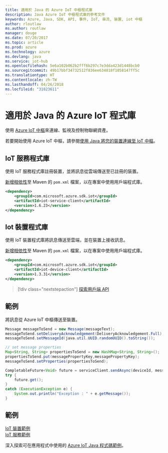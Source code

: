 ```yaml
---
title: 適用於 Java 的 Azure IoT 中樞程式庫
description: Java Azure IoT 中樞程式庫的參考文件
keywords: Azure, Java, SDK, API, 事件, IoT, 串流, 裝置, iot 中樞
author: rloutlaw
ms.author: routlaw
manager: douge
ms.date: 07/20/2017
ms.topic: article
ms.prod: azure
ms.technology: azure
ms.devlang: java
ms.service: iot-hub
ms.openlocfilehash: 5e6a102b062b2fff6b297c7e3dda423d1448bcb0
ms.sourcegitcommit: 49b17bbf34732512f836ee634818f1058147ff5c
ms.translationtype: HT
ms.contentlocale: zh-TW
ms.lasthandoff: 04/26/2018
ms.locfileid: "31823611"
---
```

# <a name="azure-iot-libraries-for-java"></a>適用於 Java 的 Azure IoT 程式庫

使用 [Azure IoT 中樞](https://docs.microsoft.com/azure/iot-hub/iot-hub-what-is-iot-hub)來連線、監視及控制物聯網資產。

若要開始使用 Azure IoT 中樞，請參閱[使用 Java 將您的裝置連線至 IoT 中樞](/azure/iot-hub/iot-hub-java-java-getstarted)。

## <a name="iot-service-library"></a>IoT 服務程式庫

使用 IoT 服務程式庫註冊裝置，並將訊息從雲端傳送至已註冊的裝置。

[新增相依性](https://maven.apache.org/guides/getting-started/index.html#How_do_I_use_external_dependencies)至 Maven 的 `pom.xml` 檔案，以在專案中使用用戶端程式庫。  

```XML
<dependency>
    <groupId>com.microsoft.azure.sdk.iot</groupId>
    <artifactId>iot-service-client</artifactId>
    <version>1.6.23</version>
</dependency>
```   

## <a name="iot-device-library"></a>Iot 裝置程式庫

使用 IoT 裝置程式庫將訊息傳送至雲端，並在裝置上接收訊息。

[新增相依性](https://maven.apache.org/guides/getting-started/index.html#How_do_I_use_external_dependencies)至 Maven 的 `pom.xml` 檔案，以在專案中使用用戶端程式庫。  

```XML
<dependency>
    <groupId>com.microsoft.azure.sdk.iot</groupId>
    <artifactId>iot-device-client</artifactId>
    <version>1.3.31</version>
</dependency>
```

> [!div class="nextstepaction"]
> [探索用戶端 API](/java/api/overview/azure/iot/client)   

## <a name="example"></a>範例

將訊息從 Azure IoT 中樞傳送至裝置。

```java
Message messageToSend = new Message(messageText);
messageToSend.setDeliveryAcknowledgement(DeliveryAcknowledgement.Full);
messageToSend.setMessageId(java.util.UUID.randomUUID().toString());

// set message properties
Map<String, String> propertiesToSend = new HashMap<String, String>();
propertiesToSend.put(messagePropertyKey,messagePropertyKey);
messageToSend.setProperties(propertiesToSend);

CompletableFuture<Void> future = serviceClient.sendAsync(deviceId, messageToSend);
try {
    future.get();
}
catch (ExecutionException e) {
    System.out.println("Exception : " + e.getMessage());
}
```


## <a name="samples"></a>範例

[IoT 裝置範例](https://github.com/Azure/azure-iot-sdk-java/tree/master/device/iot-device-samples)     
[IoT 服務範例](https://github.com/Azure/azure-iot-sdk-java/tree/master/service/iot-service-samples)

深入探索可在應用程式中使用的 [Azure IoT Java 程式碼範例](https://azure.microsoft.com/resources/samples/?platform=java&term=iot)。
